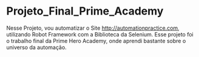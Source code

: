 # Projeto_Final_Prime_Academy
Nesse Projeto, vou automatizar o Site http://automationpractice.com, utilizando Robot Framework com a Biblioteca da Selenium. Esse projeto foi o trabalho final da Prime Hero Academy, onde aprendi bastante sobre o universo da automação.
